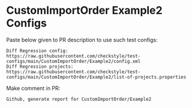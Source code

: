# CustomImportOrder Example2 Configs
Paste below given to PR description to use such test configs:
```
Diff Regression config: https://raw.githubusercontent.com/checkstyle/test-configs/main/CustomImportOrder/Example2/config.xml
Diff Regression projects: https://raw.githubusercontent.com/checkstyle/test-configs/main/CustomImportOrder/Example2/list-of-projects.properties
```
Make comment in PR:
```
Github, generate report for CustomImportOrder/Example2
```
